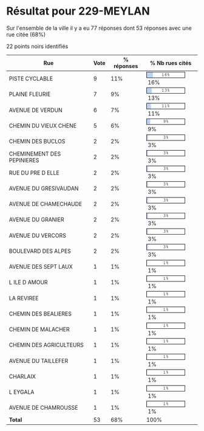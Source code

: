 # Résultat pour 229-MEYLAN

Sur l'ensemble de la ville il y a eu 77 réponses dont 53 réponses avec une rue citée (68%)

22 points noirs identifiés

| Rue | Vote | % réponses | % Nb rues cités|
|-----|------|------------|----------------|
| PISTE CYCLABLE | 9 | 11% | <img src="../../img/bar_16.gif" />&nbsp;16%|
| PLAINE FLEURIE | 7 | 9% | <img src="../../img/bar_13.gif" />&nbsp;13%|
| AVENUE DE VERDUN | 6 | 7% | <img src="../../img/bar_11.gif" />&nbsp;11%|
| CHEMIN DU VIEUX CHENE | 5 | 6% | <img src="../../img/bar_9.gif" />&nbsp;9%|
| CHEMIN DES BUCLOS | 2 | 2% | <img src="../../img/bar_3.gif" />&nbsp;3%|
| CHEMINEMENT DES PEPINIERES | 2 | 2% | <img src="../../img/bar_3.gif" />&nbsp;3%|
| RUE DU PRE D ELLE | 2 | 2% | <img src="../../img/bar_3.gif" />&nbsp;3%|
| AVENUE DU GRESIVAUDAN | 2 | 2% | <img src="../../img/bar_3.gif" />&nbsp;3%|
| AVENUE DE CHAMECHAUDE | 2 | 2% | <img src="../../img/bar_3.gif" />&nbsp;3%|
| AVENUE DU GRANIER | 2 | 2% | <img src="../../img/bar_3.gif" />&nbsp;3%|
| AVENUE DU VERCORS | 2 | 2% | <img src="../../img/bar_3.gif" />&nbsp;3%|
| BOULEVARD DES ALPES | 2 | 2% | <img src="../../img/bar_3.gif" />&nbsp;3%|
| AVENUE DES SEPT LAUX | 1 | 1% | <img src="../../img/bar_1.gif" />&nbsp;1%|
| L ILE D AMOUR | 1 | 1% | <img src="../../img/bar_1.gif" />&nbsp;1%|
| LA REVIREE | 1 | 1% | <img src="../../img/bar_1.gif" />&nbsp;1%|
| CHEMIN DES BEALIERES | 1 | 1% | <img src="../../img/bar_1.gif" />&nbsp;1%|
| CHEMIN DE MALACHER | 1 | 1% | <img src="../../img/bar_1.gif" />&nbsp;1%|
| CHEMIN DES AGRICULTEURS | 1 | 1% | <img src="../../img/bar_1.gif" />&nbsp;1%|
| AVENUE DU TAILLEFER | 1 | 1% | <img src="../../img/bar_1.gif" />&nbsp;1%|
| CHARLAIX | 1 | 1% | <img src="../../img/bar_1.gif" />&nbsp;1%|
| L EYGALA | 1 | 1% | <img src="../../img/bar_1.gif" />&nbsp;1%|
| AVENUE DE CHAMROUSSE | 1 | 1% | <img src="../../img/bar_1.gif" />&nbsp;1%|
| **Total** | 53 | 68% | 100%|
